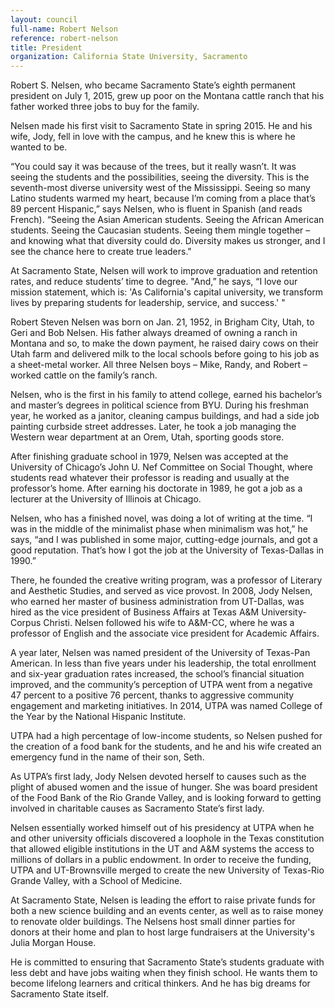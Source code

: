 ```yaml
---
layout: council
full-name: Robert Nelson
reference: robert-nelson
title: President
organization: California State University, Sacramento
---
```


<p>Robert S. Nelsen, who became Sacramento State’s eighth permanent president on July 1, 2015, grew up poor on the Montana cattle ranch that his father worked three jobs to buy for the family.</p>
<p>Nelsen made his first visit to Sacramento State in spring 2015. He and his wife, Jody, fell in love with the campus, and he knew this is where he wanted to be.</p>
<p>“You could say it was because of the trees, but it really wasn’t. It was seeing the students and the possibilities, seeing the diversity. This is the seventh-most diverse university west of the Mississippi. Seeing so many Latino students warmed my heart, because I’m coming from a place that’s 89 percent Hispanic,” says Nelsen, who is fluent in Spanish (and reads French). “Seeing the Asian American students. Seeing the African American students. Seeing the Caucasian students. Seeing them mingle together – and knowing what that diversity could do. Diversity makes us stronger, and I see the chance here to create true leaders."</p>
<p>At Sacramento State, Nelsen will work to improve graduation and retention rates, and reduce students’ time to degree. "And,” he says, “I love our mission statement, which is: 'As California's capital university, we transform lives by preparing students for leadership, service, and success.' "</p>
<p>Robert Steven Nelsen was born on Jan. 21, 1952, in Brigham City, Utah, to Geri and Bob Nelsen. His father always dreamed of owning a ranch in Montana and so, to make the down payment, he raised dairy cows on their Utah farm and delivered milk to the local schools before going to his job as a sheet-metal worker. All three Nelsen boys – Mike, Randy, and Robert – worked cattle on the family’s ranch.</p>
<p>Nelsen, who is the first in his family to attend college, earned his bachelor’s and master’s degrees in political science from BYU. During his freshman year, he worked as a janitor, cleaning campus buildings, and had a side job painting curbside street addresses. Later, he took a job managing the Western wear department at an Orem, Utah, sporting goods store.</p>
<p>After finishing graduate school in 1979, Nelsen was accepted at the University of Chicago’s John U. Nef Committee on Social Thought, where students read whatever their professor is reading and usually at the professor’s home. After earning his doctorate in 1989, he got a job as a lecturer at the University of Illinois at Chicago.</p>
<p>Nelsen, who has a finished novel, was doing a lot of writing at the time. “I was in the middle of the minimalist phase when minimalism was hot,” he says, “and I was published in some major, cutting-edge journals, and got a good reputation. That’s how I got the job at the University of Texas-Dallas in 1990.”</p>
<p>There, he founded the creative writing program, was a professor of Literary and Aesthetic Studies, and served as vice provost. In 2008, Jody Nelsen, who earned her master of business administration from UT-Dallas, was hired as the vice president of Business Affairs at Texas A&M University-Corpus Christi. Nelsen followed his wife to A&M-CC, where he was a professor of English and the associate vice president for Academic Affairs.</p>
<p>A year later, Nelsen was named president of the University of Texas-Pan American. In less than five years under his leadership, the total enrollment and six-year graduation rates increased, the school’s financial situation improved, and the community’s perception of UTPA went from a negative 47 percent to a positive 76 percent, thanks to aggressive community engagement and marketing initiatives. In 2014, UTPA was named College of the Year by the National Hispanic Institute.</p>
<p>UTPA had a high percentage of low-income students, so Nelsen pushed for the creation of a food bank for the students, and he and his wife created an emergency fund in the name of their son, Seth.</p>
<p>As UTPA’s first lady, Jody Nelsen devoted herself to causes such as the plight of abused women and the issue of hunger. She was board president of the Food Bank of the Rio Grande Valley, and is looking forward to getting involved in charitable causes as Sacramento State’s first lady.</p>
<p>Nelsen essentially worked himself out of his presidency at UTPA when he and other university officials discovered a loophole in the Texas constitution that allowed eligible institutions in the UT and A&M systems the access to millions of dollars in a public endowment. In order to receive the funding, UTPA and UT-Brownsville merged to create the new University of Texas-Rio Grande Valley, with a School of Medicine.</p>
<p>At Sacramento State, Nelsen is leading the effort to raise private funds for both a new science building and an events center, as well as to raise money to renovate older buildings. The Nelsens host small dinner parties for donors at their home and plan to host large fundraisers at the University's Julia Morgan House.</p>
<p>He is committed to ensuring that Sacramento State’s students graduate with less debt and have jobs waiting when they finish school. He wants them to become lifelong learners and critical thinkers. And he has big dreams for Sacramento State itself.</p>
